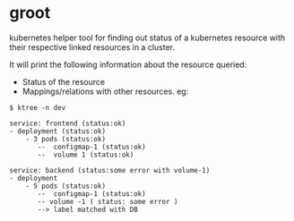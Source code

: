 # groot
kubernetes helper tool for finding out status of a kubernetes resource with their respective linked resources in a cluster.

It will print the following information about the resource queried:
  - Status of the resource
  - Mappings/relations with other resources.
eg:

```
$ ktree -n dev

service: frontend (status:ok)
- deployment (status:ok)
    - 3 pods (status:ok)
       --  configmap-1 (status:ok)
       --  volume 1 (status:ok)

service: backend (status:some error with volume-1)
- deployment 
    - 5 pods (status:ok)
       --  configmap-1 (status:ok)
       -- volume -1 ( status: some error )
       --> label matched with DB
```
